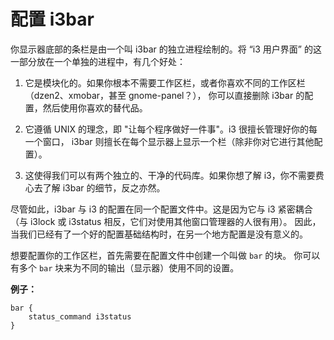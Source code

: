 # 配置 i3bar

你显示器底部的条栏是由一个叫 i3bar 的独立进程绘制的。将 “i3 用户界面” 的这一部分放在一个单独的进程中，有几个好处：

1. 它是模块化的。如果你根本不需要工作区栏，或者你喜欢不同的工作区栏（dzen2、xmobar，甚至 gnome-panel？），
   你可以直接删除 i3bar 的配置，然后使用你喜欢的替代品。

2. 它遵循 UNIX 的理念，即 "让每个程序做好一件事"。i3 很擅长管理好你的每一个窗口，
   i3bar 则擅长在每个显示器上显示一个栏（除非你对它进行其他配置）。

3. 这使得我们可以有两个独立的、干净的代码库。如果你想了解 i3，你不需要费心去了解 i3bar 的细节，反之亦然。

尽管如此，i3bar 与 i3 的配置在同一个配置文件中。这是因为它与 i3 紧密耦合（与 i3lock 或 i3status 相反，它们对使用其他窗口管理器的人很有用）。
因此，当我们已经有了一个好的配置基础结构时，在另一个地方配置是没有意义的。

想要配置你的工作区栏，首先需要在配置文件中创建一个叫做 `bar` 的块。
你可以有多个 `bar` 块来为不同的输出（显示器）使用不同的设置。

**例子：**

```
bar {
    status_command i3status
}
```
